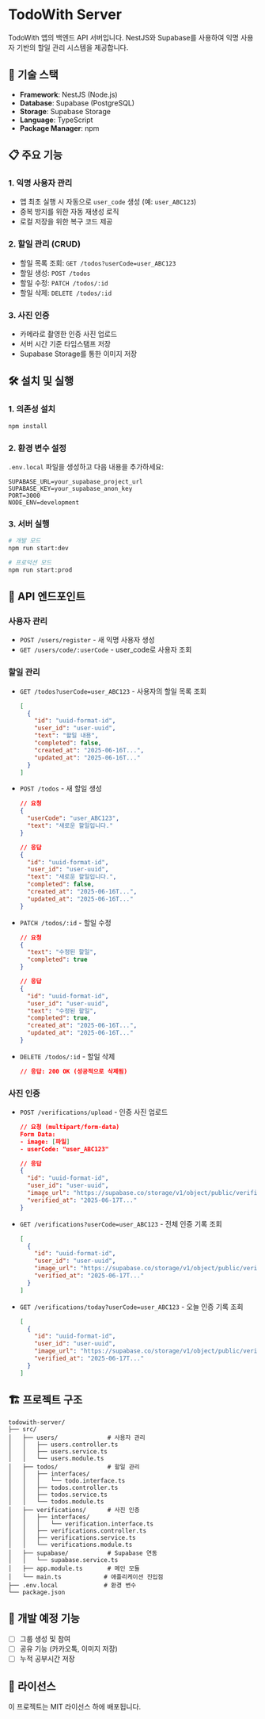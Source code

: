 # TodoWith Server

TodoWith 앱의 백엔드 API 서버입니다. NestJS와 Supabase를 사용하여 익명 사용자 기반의 할일 관리 시스템을 제공합니다.

## 🚀 기술 스택

- **Framework**: NestJS (Node.js)
- **Database**: Supabase (PostgreSQL)
- **Storage**: Supabase Storage
- **Language**: TypeScript
- **Package Manager**: npm

## 📋 주요 기능

### 1. 익명 사용자 관리
- 앱 최초 실행 시 자동으로 `user_code` 생성 (예: `user_ABC123`)
- 중복 방지를 위한 자동 재생성 로직
- 로컬 저장을 위한 복구 코드 제공

### 2. 할일 관리 (CRUD)
- 할일 목록 조회: `GET /todos?userCode=user_ABC123`
- 할일 생성: `POST /todos`
- 할일 수정: `PATCH /todos/:id`
- 할일 삭제: `DELETE /todos/:id`

### 3. 사진 인증
- 카메라로 촬영한 인증 사진 업로드
- 서버 시간 기준 타임스탬프 저장
- Supabase Storage를 통한 이미지 저장

## 🛠️ 설치 및 실행

### 1. 의존성 설치
```bash
npm install
```

### 2. 환경 변수 설정
`.env.local` 파일을 생성하고 다음 내용을 추가하세요:
```env
SUPABASE_URL=your_supabase_project_url
SUPABASE_KEY=your_supabase_anon_key
PORT=3000
NODE_ENV=development
```

### 3. 서버 실행
```bash
# 개발 모드
npm run start:dev

# 프로덕션 모드
npm run start:prod
```

## 📡 API 엔드포인트

### 사용자 관리
- `POST /users/register` - 새 익명 사용자 생성
- `GET /users/code/:userCode` - user_code로 사용자 조회

### 할일 관리
- `GET /todos?userCode=user_ABC123` - 사용자의 할일 목록 조회
  ```json
  [
    {
      "id": "uuid-format-id",
      "user_id": "user-uuid",
      "text": "할일 내용",
      "completed": false,
      "created_at": "2025-06-16T...",
      "updated_at": "2025-06-16T..."
    }
  ]
  ```

- `POST /todos` - 새 할일 생성
  ```json
  // 요청
  {
    "userCode": "user_ABC123",
    "text": "새로운 할일입니다."
  }
  
  // 응답
  {
    "id": "uuid-format-id",
    "user_id": "user-uuid",
    "text": "새로운 할일입니다.",
    "completed": false,
    "created_at": "2025-06-16T...",
    "updated_at": "2025-06-16T..."
  }
  ```

- `PATCH /todos/:id` - 할일 수정
  ```json
  // 요청
  {
    "text": "수정된 할일",
    "completed": true
  }
  
  // 응답
  {
    "id": "uuid-format-id",
    "user_id": "user-uuid",
    "text": "수정된 할일",
    "completed": true,
    "created_at": "2025-06-16T...",
    "updated_at": "2025-06-16T..."
  }
  ```

- `DELETE /todos/:id` - 할일 삭제
  ```json
  // 응답: 200 OK (성공적으로 삭제됨)
  ```

### 사진 인증
- `POST /verifications/upload` - 인증 사진 업로드
  ```json
  // 요청 (multipart/form-data)
  Form Data:
  - image: [파일]
  - userCode: "user_ABC123"
  
  // 응답
  {
    "id": "uuid-format-id",
    "user_id": "user-uuid",
    "image_url": "https://supabase.co/storage/v1/object/public/verifications/user_ABC123_1234567890.jpg",
    "verified_at": "2025-06-17T..."
  }
  ```

- `GET /verifications?userCode=user_ABC123` - 전체 인증 기록 조회
  ```json
  [
    {
      "id": "uuid-format-id",
      "user_id": "user-uuid",
      "image_url": "https://supabase.co/storage/v1/object/public/verifications/user_ABC123_1234567890.jpg",
      "verified_at": "2025-06-17T..."
    }
  ]
  ```

- `GET /verifications/today?userCode=user_ABC123` - 오늘 인증 기록 조회
  ```json
  [
    {
      "id": "uuid-format-id",
      "user_id": "user-uuid",
      "image_url": "https://supabase.co/storage/v1/object/public/verifications/user_ABC123_1234567890.jpg",
      "verified_at": "2025-06-17T..."
    }
  ]
  ```

## 🏗️ 프로젝트 구조

```
todowith-server/
├── src/
│   ├── users/              # 사용자 관리
│   │   ├── users.controller.ts
│   │   ├── users.service.ts
│   │   └── users.module.ts
│   ├── todos/              # 할일 관리
│   │   ├── interfaces/
│   │   │   └── todo.interface.ts
│   │   ├── todos.controller.ts
│   │   ├── todos.service.ts
│   │   └── todos.module.ts
│   ├── verifications/      # 사진 인증
│   │   ├── interfaces/
│   │   │   └── verification.interface.ts
│   │   ├── verifications.controller.ts
│   │   ├── verifications.service.ts
│   │   └── verifications.module.ts
│   ├── supabase/           # Supabase 연동
│   │   └── supabase.service.ts
│   ├── app.module.ts       # 메인 모듈
│   └── main.ts            # 애플리케이션 진입점
├── .env.local             # 환경 변수
└── package.json
```

## 🚧 개발 예정 기능

- [ ] 그룹 생성 및 참여
- [ ] 공유 기능 (카카오톡, 이미지 저장)
- [ ] 누적 공부시간 저장

## 📝 라이선스

이 프로젝트는 MIT 라이선스 하에 배포됩니다.
